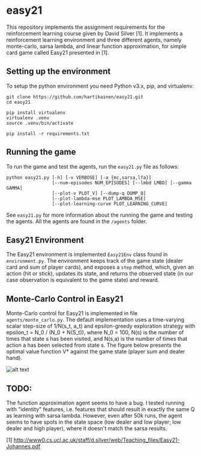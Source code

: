 # easy21
This repository implements the assignment requirements for the reinforcement learning course given by David Silver [1]. It implements a reinforcement learning environment and three different agents, namely monte-carlo, sarsa lambda, and linear function approximation, for simple card game called Easy21 presented in [1].

## Setting up the environment
To setup the python environment you need Python v3.x, pip, and virtualenv:
```
git clone https://github.com/hartikainen/easy21.git
cd easy21

pip install virtualenv
virtualenv .venv
source .venv/bin/activate

pip install -r requirements.txt
```

## Running the game
To run the game and test the agents, run the `easy21.py` file as follows:
```
python easy21.py [-h] [-v VERBOSE] [-a {mc,sarsa,lfa}]
                 [--num-episodes NUM_EPISODES] [--lmbd LMBD] [--gamma GAMMA]
                 [--plot-v PLOT_V] [--dump-q DUMP_Q]
                 [--plot-lambda-mse PLOT_LAMBDA_MSE]
                 [--plot-learning-curve PLOT_LEARNING_CURVE]
```
See `easy21.py` for more information about the running the game and testing the agents. All the agents are found in the `/agents` folder.

## Easy21 Environment
The Easy21 environment is implemented `Easy21Env` class found in `environment.py`. The environment keeps track of the game state (dealer card and sum of player cards), and exposes a `step` method, which, given an action (hit or stick), updates its state, and returns the observed state (in our case observation is equivalent to the game state) and reward.

## Monte-Carlo Control in Easy21
Monte-Carlo control for Easy21 is implemented in file `agents/monte_carlo.py`. The default implementation uses a time-varying scalar step-size of 1/N(s_t, a_t) and epsilon-greedy exploration strategy with epsilon_t = N_0 / (N_0 + N(S_t)), where N_0 = 100, N(s) is the number of times that state s has been visited, and N(s,a) is the number of times that action a has been selected from state s.
The figure below presents the optimal value function V* against the game state (player sum and dealer hand).

![alt text](https://github.com/hartikainen/easy21/blob/master/vis/V_mc_1000000_episodes.png)

## TODO:
The function approximation agent seems to have a bug. I tested running with "identity" features, i.e. features that should result in exactly the same Q as learning with sarsa lambda. However, even after 50k runs, the agent seems to have spots in the state space (low dealer and low player; low dealer and high player), where it doesn't match the sarsa results.


[1] http://www0.cs.ucl.ac.uk/staff/d.silver/web/Teaching_files/Easy21-Johannes.pdf
